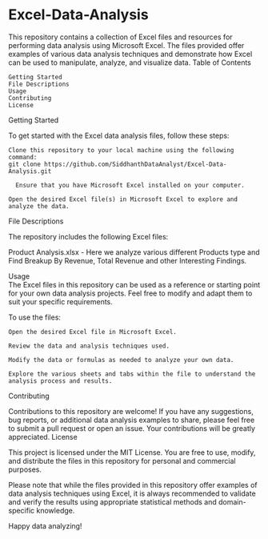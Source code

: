 # Excel-Data-Analysis

This repository contains a collection of Excel files and resources for performing data analysis using Microsoft Excel. The files provided offer examples of various data analysis techniques and demonstrate how Excel can be used to manipulate, analyze, and visualize data.
Table of Contents

    Getting Started
    File Descriptions
    Usage
    Contributing
    License

Getting Started

To get started with the Excel data analysis files, follow these steps:

    Clone this repository to your local machine using the following command:
    git clone https://github.com/SiddhanthDataAnalyst/Excel-Data-Analysis.git
    
      Ensure that you have Microsoft Excel installed on your computer.

    Open the desired Excel file(s) in Microsoft Excel to explore and analyze the data.

File Descriptions

The repository includes the following Excel files:

 Product Analysis.xlsx - Here we analyze various different Products type and Find Breakup By Revenue, Total Revenue and other Interesting Findings.
  

Usage  
The Excel files in this repository can be used as a reference or starting point for your own data analysis projects. Feel free to modify and adapt them to suit your specific requirements.

To use the files:

    Open the desired Excel file in Microsoft Excel.

    Review the data and analysis techniques used.

    Modify the data or formulas as needed to analyze your own data.

    Explore the various sheets and tabs within the file to understand the analysis process and results.

Contributing

Contributions to this repository are welcome! If you have any suggestions, bug reports, or additional data analysis examples to share, please feel free to submit a pull request or open an issue. Your contributions will be greatly appreciated.
License

This project is licensed under the MIT License. You are free to use, modify, and distribute the files in this repository for personal and commercial purposes.

Please note that while the files provided in this repository offer examples of data analysis techniques using Excel, it is always recommended to validate and verify the results using appropriate statistical methods and domain-specific knowledge.

Happy data analyzing!

